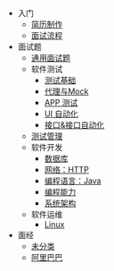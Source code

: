 
- 入门
	- [简历制作](intro/cv.md)
	- [面试流程](intro/process.md)
- 面试题
	- [通用面试题](q/common/common.md)
	- 软件测试
		- [测试基础](q/test/base.md)
		- [代理与Mock](q/test/proxy.md)
		- [APP 测试](q/test/app.md)
		- [UI 自动化](q/test/autoui.md)
		- [接口&接口自动化](q/test/autoapi.md)
	- [测试管理](q/manage/test.md)
	- 软件开发
		- [数据库](q/dev/db.md)
		- [网络：HTTP](q/dev/http.md)
		- [编程语言：Java](q/dev/java.md)
		- [编程能力](q/dev/program.md)
		- [系统架构](q/dev/architecture.md)
	- 软件运维
		- [Linux](q/ops/linux.md)
- 面经
	- [未分类](exp/inbox.md)
	- [阿里巴巴](exp/alibaba.md)